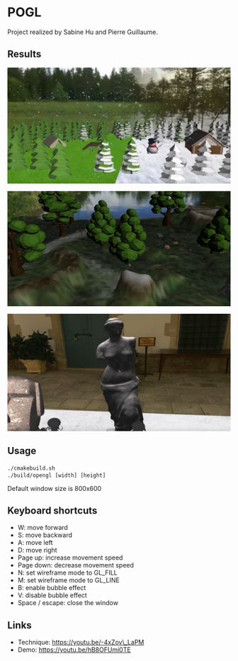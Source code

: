 # POGL

Project realized by Sabine Hu and Pierre Guillaume.

## Results

![plot](results/env_opengl.png)

![plot](results/forest_opengl.png)

![plot](results/opengl_venus.png)

## Usage

```shell
./cmakebuild.sh
./build/opengl [width] [height]
```

Default window size is 800x600

## Keyboard shortcuts

* W: move forward
* S: move backward
* A: move left
* D: move right
* Page up: increase movement speed
* Page down: decrease movement speed
* N: set wireframe mode to GL\_FILL
* M: set wireframe mode to GL\_LINE
* B: enable bubble effect
* V: disable bubble effect
* Space / escape: close the window

## Links

* Technique: https://youtu.be/-4xZov\_LaPM
* Demo: https://youtu.be/hB8OFUmi0TE
